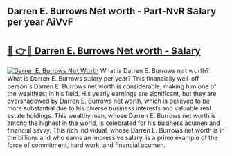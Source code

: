 ## Darren E. Burrows N𝚎t w𝚘rth - Part-NvR S𝚊lary per year AiVvF

# <h2><a href="http://gc343ri.nevu.top/?p=Darren+E.+Burrows">🔗 👉🔴 Darren E. Burrows N𝚎t w𝚘rth - S𝚊lary</a></h2>

[![Darren E. Burrows N𝚎t W𝚘rth](https://i.imgur.com/Oavwk0R.jpeg)](http://gc343ri.nevu.top/?p=Darren+E.+Burrows)
What is Darren E. Burrows n𝚎t w𝚘rth? What is Darren E. Burrows s𝚊lary per year?
This financially well-off person's Darren E. Burrows net worth is considerable, making him one of the wealthiest in his field. His yearly earnings are significant, but they are overshadowed by Darren E. Burrows net worth, which is believed to be more substantial due to his diverse business interests and valuable real estate holdings. This wealthy man, whose Darren E. Burrows net worth is among the highest in the world, is celebrated for his business acumen and financial savvy. This rich individual, whose Darren E. Burrows net worth is in the billions and who earns an impressive salary, is a prime example of the force of commitment, hard work, and financial acumen.
